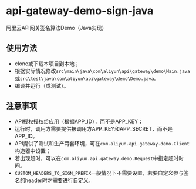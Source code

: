 # api-gateway-demo-sign-java
阿里云API网关签名算法Demo（Java实现）

## 使用方法

- clone或下载本项目到本地；
- 根据实际情况修改`src\main\java\com\aliyun\api\gateway\demo\Main.java`或`src\test\java\com\aliyun\api\gateway\demo\Demo.java`。
- 编译并运行（或测试）。

## 注意事项

- API授权授权给应用（根据APP_ID），而不是APP_KEY；
- 运行时，调用方需要提供被调用方APP_KEY和APP_SECRET，而不是APP_ID。
- API提供了测试和生产两套环境，可在`com.aliyun.api.gateway.demo.Client`构造器中设置；
- 若出现超时，可以在`com.aliyun.api.gateway.demo.Request`中指定超时时间。
- `CUSTOM_HEADERS_TO_SIGN_PREFIX`一般情况下不需要设置，若要自定义参与签名的header时才需要进行自定义。

